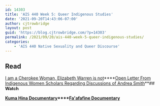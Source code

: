 ```yaml
---
id: 14303
title: 'AIS 440 Week 5: Queer Indigenous Studies'
date: '2021-09-20T14:43:06-07:00'
author: cjtrowbridge
layout: post
guid: 'https://blog.cjtrowbridge.com/?p=14303'
permalink: /2021/09/20/ais-440-week-5-queer-indigenous-studies/
categories:
    - 'AIS 440 Native Sexuality and Queer Discourse'
---
```


## **<span class="">Read</span>**

<span class="">[I am a Cherokee Woman, Elizabeth Warren is not](https://thinkprogress.org/elizabeth-warren-is-not-cherokee-c1ec6c91b696/)</span>****[Open Letter From Indigenous Women Scholars Regarding Discussions of Andrea Smith](https://indiancountrytoday.com/archive/open-letter-from-indigenous-women-scholars-regarding-discussions-of-andrea-smith-5jTCIy_mHUCCE26kGsH49g)**## **<span class="">Watch</span>**

**<span class="">[Kuma Hina Documentary](https://tubitv.com/movies/526922/kumu-hina?utm_source=google-feed&tracking=google-feed)</span>****<span class="">[Fa'afafine Documentary](https://www.youtube.com/watch?v=pmmWroAFxzg)</span>**